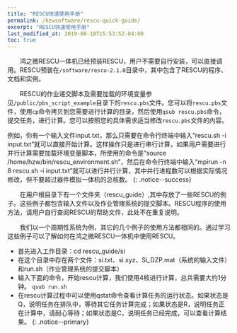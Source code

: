 ```yaml
---
title: "RESCU快速使用手册"
permalink: /hzwsoftware/rescu-quick-guide/
excerpt: "RESCU快速使用手册"
last_modified_at: 2019-08-18T15:53:52-04:00
toc: true
---
```


&emsp;&emsp;鸿之微RESCU一体机已经预装RESCU，用户不需要自行安装，可以直接调用。RESCU预装在`/software/rescu-2.1.0`目录中，其中包含了RESCU的程序、文档和实例。

&emsp;&emsp;RESCU的作业递交脚本及需要加载的环境变量参见`/public/pbs_script_example`目录下的`rescu.pbs`文件。您可以将`rescu.pbs`文件，使用`cp`命令拷贝到您需要进行计算的目录，然后使用`qsub rescu.pbs`命令，提交任务，进行计算。您可以按照您的具体需求适当修改`rescu.pbs`文件的内容。

例如，你有一个输入文件input.txt，那么只需要在命令行终端中输入“rescu.sh -i input.txt”就可以直接开始计算。这样操作只是进行串行计算，如果用户需要进行并行计算需要加载环境变量脚本，所使用的命令是“source /home/hzw/bin/rescu_environment.sh”，然后在命令行终端中输入“mpirun -n 8 rescu.sh -i input.txt”就可以进行并行计算，其中并行进程数可以根据实际情况修改，但不要超过器件模拟一体机的总核数。
{: .notice--success}

&emsp;&emsp;在用户根目录下有一个文件夹（rescu_guide）,其中存放了一些RESCU的例子。这些例子都包含输入文件以及作业管理系统的提交脚本。RESCU程序的使用方法，请用户自行查阅RESCU的帮助文件，此处不在重复说明。

&emsp;&emsp;我们以一个周期性系统为例，其它的几个例子的使用方法都相同的。通过学习这些例子可以了解如何在鸿之微RESCU一体机中使用RESCU。
- 首先进入工作目录：cd rescu_guide/si
- 在这个目录中存在两个文件：si.txt、si.xyz、Si_DZP.mat（系统的输入文件）和run.sh（作业管理系统的提交脚本）
- 输入下面的命令，开始rescu计算，我们使用4核进行计算，总共需要大约1分钟。
`qsub run.sh`
- 在rescu计算过程中可以使用qstat命令查看计算任务的运行状态。如果状态是Q，说明任务在排队中，等待其它任务计算完成；如果状态是R，说明任务正在计算中，请耐心等待；如果状态是C，说明任务已经完成，可以查看计算结果。
{: .notice--primary}
